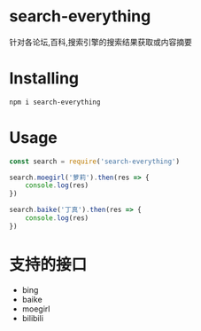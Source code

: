 # search-everything

针对各论坛,百科,搜索引擎的搜索结果获取或内容摘要

# Installing

```sh
npm i search-everything
```

# Usage

```js
const search = require('search-everything')

search.moegirl('萝莉').then(res => {
    console.log(res)
})

search.baike('丁真').then(res => {
    console.log(res)
})
```

# 支持的接口
- bing
- baike
- moegirl
- bilibili